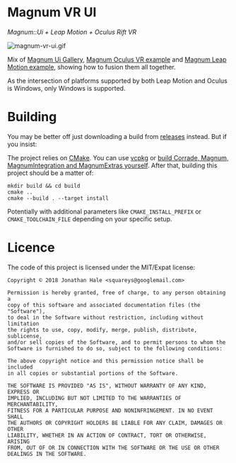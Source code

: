 Magnum VR UI
============

*Magnum::Ui + Leap Motion + Oculus Rift VR*

![magnum-vr-ui.gif](magnum-vr-ui.gif)

Mix of [Magnum Ui Gallery](http://magnum.graphics/showcase/magnum-ui-gallery/),
[Magnum Oculus VR example](http://doc.magnum.graphics/magnum/examples-ovr.html) and
[Magnum Leap Motion example](http://doc.magnum.graphics/magnum/examples-leapmotion.html),
showing how to fusion them all together.

As the intersection of platforms supported by both Leap Motion and Oculus is Windows, only
Windows is supported.

# Building

You may be better off just downloading a build from [releases](https://github.com/Squareys/magnum-vr-ui/releases) instead.
But if you insist:

The project relies on [CMake](https://cmake.org/). You can use [vcpkg](https://github.com/Microsoft/vcpkg) or
[build Corrade, Magnum, MagnumIntegration and MagnumExtras yourself](http://doc.magnum.graphics/magnum/building.html).
After that, building this project should be a matter of:

~~~
mkdir build && cd build
cmake ..
cmake --build . --target install
~~~

Potentially with additional parameters like `CMAKE_INSTALL_PREFIX` or
`CMAKE_TOOLCHAIN_FILE` depending on your specific setup.

# Licence

The code of this project is licensed under the MIT/Expat license:

~~~
Copyright © 2018 Jonathan Hale <squareys@googlemail.com>

Permission is hereby granted, free of charge, to any person obtaining a
copy of this software and associated documentation files (the "Software"),
to deal in the Software without restriction, including without limitation
the rights to use, copy, modify, merge, publish, distribute, sublicense,
and/or sell copies of the Software, and to permit persons to whom the
Software is furnished to do so, subject to the following conditions:

The above copyright notice and this permission notice shall be included
in all copies or substantial portions of the Software.

THE SOFTWARE IS PROVIDED "AS IS", WITHOUT WARRANTY OF ANY KIND, EXPRESS OR
IMPLIED, INCLUDING BUT NOT LIMITED TO THE WARRANTIES OF MERCHANTABILITY,
FITNESS FOR A PARTICULAR PURPOSE AND NONINFRINGEMENT. IN NO EVENT SHALL
THE AUTHORS OR COPYRIGHT HOLDERS BE LIABLE FOR ANY CLAIM, DAMAGES OR OTHER
LIABILITY, WHETHER IN AN ACTION OF CONTRACT, TORT OR OTHERWISE, ARISING
FROM, OUT OF OR IN CONNECTION WITH THE SOFTWARE OR THE USE OR OTHER
DEALINGS IN THE SOFTWARE.
~~~
